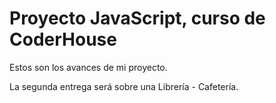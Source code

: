 # Proyecto JavaScript, curso de CoderHouse

Estos son los avances de mi proyecto.

La segunda entrega será sobre una Librería - Cafetería.